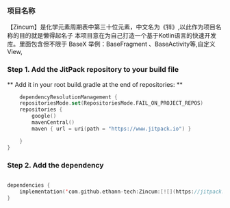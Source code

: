 ### 项目名称

【Zincum】是化学元素周期表中第三十位元素，中文名为《锌》,以此作为项目名称的目的就是懒得起名子
本项目意在为自己打造一个基于Kotlin语言的快速开发库。里面包含但不限于 BaseX 举例：BaseFragment
、BaseActivity等,自定义View,

### Step 1. Add the JitPack repository to your build file

** Add it in your root build.gradle at the end of repositories: **

```kotlin
    dependencyResolutionManagement {
    repositoriesMode.set(RepositoriesMode.FAIL_ON_PROJECT_REPOS)
    repositories {
        google()
        mavenCentral()
        maven { url = uri(path = "https://www.jitpack.io") }

    }
}

```

### Step 2. Add the dependency

```kotlin

dependencies {
    implementation('com.github.ethann-tech:Zincum:[![](https://jitpack.io/v/ethann-tech/Zincum.svg)](https://jitpack.io/#ethann-tech/Zincum)')
}

```